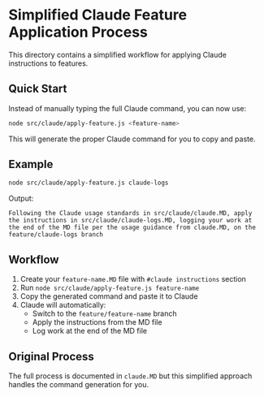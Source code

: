# Simplified Claude Feature Application Process

This directory contains a simplified workflow for applying Claude instructions to features.

## Quick Start

Instead of manually typing the full Claude command, you can now use:

```bash
node src/claude/apply-feature.js <feature-name>
```

This will generate the proper Claude command for you to copy and paste.

## Example

```bash
node src/claude/apply-feature.js claude-logs
```

Output:
```
Following the Claude usage standards in src/claude/claude.MD, apply the instructions in src/claude/claude-logs.MD, logging your work at the end of the MD file per the usage guidance from claude.MD, on the feature/claude-logs branch
```

## Workflow

1. Create your `feature-name.MD` file with `#claude instructions` section
2. Run `node src/claude/apply-feature.js feature-name` 
3. Copy the generated command and paste it to Claude
4. Claude will automatically:
   - Switch to the `feature/feature-name` branch
   - Apply the instructions from the MD file
   - Log work at the end of the MD file

## Original Process

The full process is documented in `claude.MD` but this simplified approach handles the command generation for you.